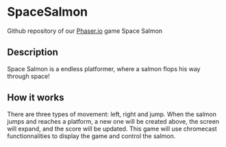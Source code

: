 # SpaceSalmon
Github repository of our [Phaser.io](https://phaser.io/tutorials/making-your-first-phaser-3-game) game Space Salmon

## Description
Space Salmon is a endless platformer, where a salmon flops his way through space!

## How it works
There are three types of movement: left, right and jump.
When the salmon jumps and reaches a platform, a new one will be created above, the screen will expand, and the score will be updated.
This game will use chromecast functionnalities to display the game and control the salmon.
